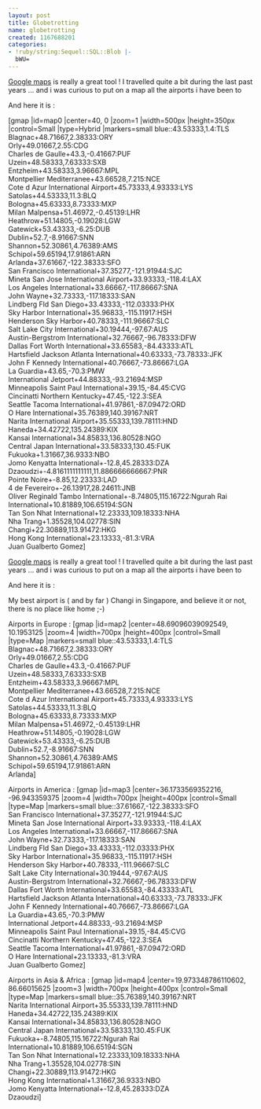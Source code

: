```yaml
---
layout: post
title: Globetrotting
name: globetrotting
created: 1167688201
categories:
- !ruby/string:Sequel::SQL::Blob |-
  bWU=
---
```

<a href="http://maps.google.com">Google maps</a> is really a great tool !
I travelled quite a bit during the last past years ... and i was curious to put on a map all the airports i have been to

And here it is :

[gmap |id=map0 |center=40,  0 |zoom=1 |width=500px |height=350px |control=Small |type=Hybrid |markers=small blue::43.53333,1.4:TLS<br>Blagnac+48.71667,2.38333:ORY<br>Orly+49.01667,2.55:CDG<br>Charles de Gaulle+43.3,-0.41667:PUF<br>Uzein+48.58333,7.63333:SXB<br>Entzheim+43.58333,3.96667:MPL<br>Montpellier Mediterranee+43.66528,7.215:NCE<br>Cote d Azur International Airport+45.73333,4.93333:LYS<br>Satolas+44.53333,11.3:BLQ<br>Bologna+45.63333,8.73333:MXP<br>Milan Malpensa+51.46972,-0.45139:LHR<br>Heathrow+51.14805,-0.19028:LGW<br>Gatewick+53.43333,-6.25:DUB<br>Dublin+52.7,-8.91667:SNN<br>Shannon+52.30861,4.76389:AMS<br>Schipol+59.65194,17.91861:ARN<br>Arlanda+37.61667,-122.38333:SFO<br>San Francisco International+37.35277,-121.91944:SJC<br>Mineta San Jose International Airport+33.93333,-118.4:LAX<br>Los Angeles International+33.66667,-117.86667:SNA<br>John Wayne+32.73333,-117.18333:SAN<br>Lindberg Fld San Diego+33.43333,-112.03333:PHX<br>Sky Harbor International+35.96833,-115.11917:HSH<br>Henderson Sky Harbor+40.78333,-111.96667:SLC<br>Salt Lake City International+30.19444,-97.67:AUS<br>Austin-Bergstrom International+32.76667,-96.78333:DFW<br>Dallas Fort Worth International+33.65583,-84.43333:ATL<br>Hartsfield Jackson Atlanta International+40.63333,-73.78333:JFK<br>John F Kennedy International+40.76667,-73.86667:LGA<br>La Guardia+43.65,-70.3:PMW<br>International Jetport+44.88333,-93.21694:MSP<br>Minneapolis Saint Paul International+39.15,-84.45:CVG<br>Cincinatti Northern Kentucky+47.45,-122.3:SEA<br>Seattle Tacoma International+41.97861,-87.09472:ORD<br>O Hare International+35.76389,140.39167:NRT<br>Narita International Airport+35.55333,139.78111:HND<br>Haneda+34.42722,135.24389:KIX<br>Kansai International+34.85833,136.80528:NGO<br>Central Japan International+33.58333,130.45:FUK<br>Fukuoka+1.31667,36.9333:NBO<br>Jomo Kenyatta International+-12.8,45.28333:DZA<br>Dzaoudzi+-4.8161111111111,11.886666666667:PNR<br>Pointe Noire+-8.85,12.23333:LAD<br>4 de Fevereiro+-26.13917,28.24611:JNB<br>Oliver Reginald Tambo International+-8.74805,115.16722:Ngurah Rai International+10.81889,106.65194:SGN<br>Tan Son Nhat International+12.23333,109.18333:NHA<br>Nha Trang+1.35528,104.02778:SIN<br>Changi+22.30889,113.91472:HKG<br>Hong Kong International+23.13333,-81.3:VRA<br>Juan Gualberto Gomez]
<!--break-->
<a href="http://maps.google.com">Google maps</a> is really a great tool !
I travelled quite a bit during the last past years ... and i was curious to put on a map all the airports i have been to

And here it is :
<!-- [gmap |id=map1 |center=46.800059446787316, 3.8671875 |zoom=4 |width=300px |height=200px |control=Small |type=Map |markers=small blue::43.53333,1.4:TLS<br>Blagnac+48.71667,2.38333:ORY<br>Orly+49.01667,2.55:CDG<br>Charles de Gaulle+43.3,-0.41667:PUF<br>Uzein+48.58333,7.63333:SXB<br>Entzheim+43.58333,3.96667:MPL<br>Montpellier Mediterranee+43.66528,7.215:NCE<br>Cote d Azur International Airport+45.73333,4.93333:LYS<br>Satolas] -->
My best airport is ( and by far ) Changi in Singapore, and believe it or not, there is no place like home ;-)

Airports in Europe :
[gmap |id=map2 |center=48.69096039092549, 10.1953125 |zoom=4 |width=700px |height=400px |control=Small |type=Map |markers=small blue::43.53333,1.4:TLS<br>Blagnac+48.71667,2.38333:ORY<br>Orly+49.01667,2.55:CDG<br>Charles de Gaulle+43.3,-0.41667:PUF<br>Uzein+48.58333,7.63333:SXB<br>Entzheim+43.58333,3.96667:MPL<br>Montpellier Mediterranee+43.66528,7.215:NCE<br>Cote d Azur International Airport+45.73333,4.93333:LYS<br>Satolas+44.53333,11.3:BLQ<br>Bologna+45.63333,8.73333:MXP<br>Milan Malpensa+51.46972,-0.45139:LHR<br>Heathrow+51.14805,-0.19028:LGW<br>Gatewick+53.43333,-6.25:DUB<br>Dublin+52.7,-8.91667:SNN<br>Shannon+52.30861,4.76389:AMS<br>Schipol+59.65194,17.91861:ARN<br>Arlanda]

Airports in America :
[gmap |id=map3 |center=36.1733569352216, -96.943359375 |zoom=4 |width=700px |height=400px |control=Small |type=Map |markers=small blue::37.61667,-122.38333:SFO<br>San Francisco International+37.35277,-121.91944:SJC<br>Mineta San Jose International Airport+33.93333,-118.4:LAX<br>Los Angeles International+33.66667,-117.86667:SNA<br>John Wayne+32.73333,-117.18333:SAN<br>Lindberg Fld San Diego+33.43333,-112.03333:PHX<br>Sky Harbor International+35.96833,-115.11917:HSH<br>Henderson Sky Harbor+40.78333,-111.96667:SLC<br>Salt Lake City International+30.19444,-97.67:AUS<br>Austin-Bergstrom International+32.76667,-96.78333:DFW<br>Dallas Fort Worth International+33.65583,-84.43333:ATL<br>Hartsfield Jackson Atlanta International+40.63333,-73.78333:JFK<br>John F Kennedy International+40.76667,-73.86667:LGA<br>La Guardia+43.65,-70.3:PMW<br>International Jetport+44.88333,-93.21694:MSP<br>Minneapolis Saint Paul International+39.15,-84.45:CVG<br>Cincinatti Northern Kentucky+47.45,-122.3:SEA<br>Seattle Tacoma International+41.97861,-87.09472:ORD<br>O Hare International+23.13333,-81.3:VRA<br>Juan Gualberto Gomez]

Airports in Asia & Africa :
[gmap |id=map4 |center=19.973348786110602, 86.66015625 |zoom=3 |width=700px |height=400px |control=Small |type=Map |markers=small blue::35.76389,140.39167:NRT<br>Narita International Airport+35.55333,139.78111:HND<br>Haneda+34.42722,135.24389:KIX<br>Kansai International+34.85833,136.80528:NGO<br>Central Japan International+33.58333,130.45:FUK<br>Fukuoka+-8.74805,115.16722:Ngurah Rai International+10.81889,106.65194:SGN<br>Tan Son Nhat International+12.23333,109.18333:NHA<br>Nha Trang+1.35528,104.02778:SIN<br>Changi+22.30889,113.91472:HKG<br>Hong Kong International+1.31667,36.9333:NBO<br>Jomo Kenyatta International+-12.8,45.28333:DZA<br>Dzaoudzi]

<!-- [gmap |id=map5 |center=40,  0 |zoom=0 |width=300px |height=200px |control=Small |type=Map |markers=small blue::1.31667,36.9333:NBO<br>Jomo Kenyatta International+-12.8,45.28333:DZA<br>Dzaoudzi+-8.74805,115.16722:Ngurah Rai International+10.81889,106.65194:SGN<br>Tan Son Nhat International+12.23333,109.18333:NHA<br>Nha Trang+1.35528,104.02778:SIN<br>Changi+22.30889,113.91472:HKG<br>Hong Kong International+23.13333,-81.3:VRA<br>Juan Gualberto Gomez] -->
